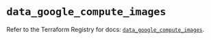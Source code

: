 # `data_google_compute_images`

Refer to the Terraform Registry for docs: [`data_google_compute_images`](https://registry.terraform.io/providers/hashicorp/google/6.47.0/docs/data-sources/compute_images).
